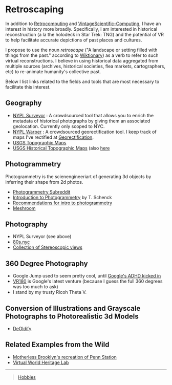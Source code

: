 

Retroscaping
============

In addition to [Retrocomputing](Retrocomputing) and [VintageScientific-Computing](VintageScientific-Computing), I have an interest in history more broadly. Specifically, I am interested in historical reconstruction (a la the holodeck in Star Trek: TNG) and the potential of VR to help facilitate accurate depictions of past places and cultures.

I propose to use the noun *retroscape* ("A landscape or setting filled with things from the past." according to [Wiktionary](http/en.wiktionary.owiretroscape)) as a verb to refer to such virtual reconstructions. I believe in using historical data aggregated from multiple sources (archives, historical societies, flea markets, cartographers, etc) to re-animate humanity's collective past.

Below I list links related to the fields and tools that are most necessary to facilitate this interest.

Geography
---------

-   [NYPL Surveyor](htt/spacetime.nypl.osurveyor) : A crowdsourced tool that allows you to enrich the metadata of historical photographs by giving them an associated geolocation. Currently only scoped to NYC.
-   [NYPL Warper](htt/maps.nypl.owarp) : A crowdsourced georectification tool. I keep track of maps I've rectified at [Georectification](Georectification).
-   [USGS Topographic Maps](http/www.usgs.gcore-science-systenational-geospatial-progrtopographic-maps)
-   [USGS Historical Topographic Maps](http/livingatlas.arcgis.ctopoexplorindex.html) (also [here](http/www.usgs.gcore-science-systentopo-mahistorical-topographic-map-collection?qt-science_support_page_related_con=0#qt-science_support_page_related_con)

Photogrammetry
--------------

Photogrammetry is the scienengineeriart of generating 3d objects by inferring their shape from 2d photos.

-   [Photogrammetry Subreddit](http/www.reddit.cr/photogrammet)
-   [Introduction to Photogrammetry](htt/www.mat.uc.~gdownloaIntroPhoto.pdf) by T. Schenck
-   [Recommendations for intro to photogrammetry](http/gis.stackexchange.cquestio845looking-for-an-introduction-to-photogrammetry-book-with-a-well-documented-chap)
-   [Meshroom](http/github.calicevisimeshroom)

Photography
-----------

-   NYPL Surveyor (see above)
-   [80s.nyc](htt/80s.n)
-   [Collection of Stereoscopic views](http/digitalcollections.nypl.ocollectiorobert-n-dennis-collection-of-stereoscopic-view?tab=navigation)

360 Degree Photography
----------------------

-   Google Jump used to seem pretty cool, until [Google's ADHD kicked in](http/variety.c20digitnegoogle-jump-shutting-down-12032193)
-   [VR180](http/vr.google.cvr1) is Google's latest venture (because I guess the full 360 degrees was too much to ask)
-   I stand by my trusty Ricoh Theta V.

Conversion of Illustrations and Grayscale Photographs to Photorealistic 3d Models
---------------------------------------------------------------------------------

-   [DeOldify](http/github.cjantDeOldify)

Related Examples from the Wild
------------------------------

-   [Motherless Brooklyn's recreation of Penn Station](http/untappedcities.c20how-the-lost-penn-station-was-recreated-for-the-movie-motherless-brookl?fbclid=IwAR2YO6KwqC0vpWZqzEQTOvAN_9QmjMW3u3rB0BaIcX2MhT-32KeNr9mp2is)
-   [Virtual World Heritage Lab](htt/www.vwhl.o)

* * * * *

> [Hobbies](Hobbies)
